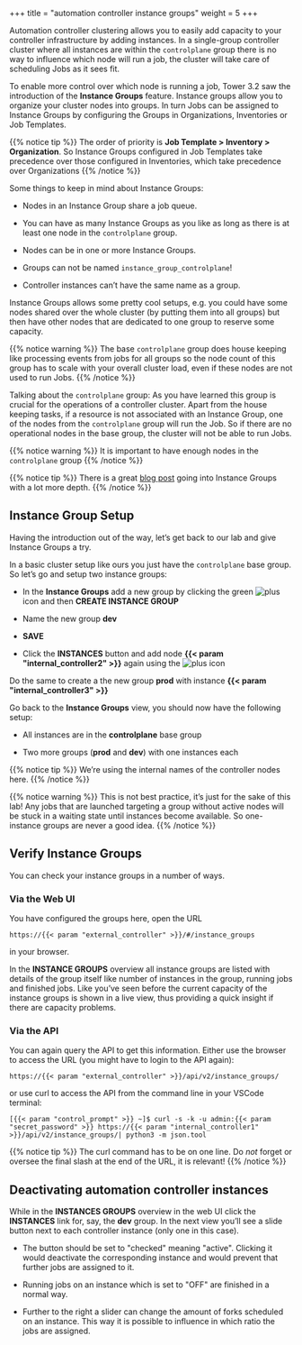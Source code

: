 +++
title = "automation controller instance groups"
weight = 5
+++

Automation controller clustering allows you to easily add capacity to your controller infrastructure by adding instances. In a single-group controller cluster where all instances are within the `controlplane` group there is no way to influence which node will run a job, the cluster will take care of scheduling Jobs as it sees fit.

To enable more control over which node is running a job, Tower 3.2 saw the introduction of the **Instance Groups** feature. Instance groups allow you to organize your cluster nodes into groups. In turn Jobs can be assigned to Instance Groups by configuring the Groups in Organizations, Inventories or Job Templates.

{{% notice tip %}}
The order of priority is **Job Template > Inventory > Organization**. So Instance Groups configured in Job Templates take precedence over those configured in Inventories, which take precedence over Organizations
{{% /notice %}}

Some things to keep in mind about Instance Groups:

- Nodes in an Instance Group share a job queue.

- You can have as many Instance Groups as you like as long as there is at least one node in the `controlplane` group.

- Nodes can be in one or more Instance Groups.

- Groups can not be named `instance_group_controlplane`\!

- Controller instances can’t have the same name as a group.

Instance Groups allows some pretty cool setups, e.g. you could have some nodes shared over the whole cluster (by putting them into all groups) but then have other nodes that are dedicated to one group to reserve some capacity.

{{% notice warning %}}
The base `controlplane` group does house keeping like processing events from jobs for all groups so the node count of this group has to scale with your overall cluster load, even if these nodes are not used to run Jobs.
{{% /notice %}}

Talking about the `controlplane` group: As you have learned this group is crucial for the operations of a controller cluster. Apart from the house keeping tasks, if a resource is not associated with an Instance Group, one of the nodes from the `controlplane` group will run the Job. So if there are no operational nodes in the base group, the cluster will not be able to run Jobs.

{{% notice warning %}}
It is important to have enough nodes in the `controlplane` group
{{% /notice %}}

{{% notice tip %}}
There is a great [blog post](https://www.ansible.com/blog/ansible-tower-feature-spotlight-instance-groups-and-isolated-nodes) going into Instance Groups with a lot more depth.
{{% /notice %}}

## Instance Group Setup

Having the introduction out of the way, let’s get back to our lab and give Instance Groups a try.

In a basic cluster setup like ours you just have the `controlplane` base group. So let’s go and setup two instance groups:

- In the **Instance Groups** add a new group by clicking the green ![plus](../../images/green_plus.png?classes=inline) icon and then **CREATE INSTANCE GROUP**

- Name the new group **dev**

- **SAVE**

- Click the **INSTANCES** button and add node **{{< param "internal_controller2" >}}** again using the ![plus](../../images/green_plus.png?classes=inline) icon

Do the same to create a the new group **prod** with instance **{{< param "internal_controller3" >}}**

Go back to the **Instance Groups** view, you should now have the following setup:

- All instances are in the **controlplane** base group

- Two more groups (**prod** and **dev**) with one instances each

{{% notice tip %}}
We’re using the internal names of the controller nodes here.
{{% /notice %}}

{{% notice warning %}}
This is not best practice, it’s just for the sake of this lab! Any jobs that are launched targeting a group without active nodes will be stuck in a waiting state until instances become available. So one-instance groups are never a good idea.
{{% /notice %}}

## Verify Instance Groups

You can check your instance groups in a number of ways.

### Via the Web UI

You have configured the groups here, open the URL

    https://{{< param "external_controller" >}}/#/instance_groups

in your browser.

In the **INSTANCE GROUPS** overview all instance groups are listed with details of the group itself like number of instances in the group, running jobs and finished jobs. Like you’ve seen before the current capacity of the instance groups is shown in a live view, thus providing a quick insight if there are capacity problems.

### Via the API

You can again query the API to get this information. Either use the browser to access the URL (you might have to login to the API again):

  `https://{{< param "external_controller" >}}/api/v2/instance_groups/`

or use curl to access the API from the command line in your VSCode terminal:

`[{{< param "control_prompt" >}} ~]$ curl -s -k -u admin:{{< param "secret_password" >}} https://{{< param "internal_controller1" >}}/api/v2/instance_groups/| python3 -m json.tool`

{{% notice tip %}}
The curl command has to be on one line. Do _not_ forget or oversee the final slash at the end of the URL, it is relevant!
{{% /notice %}}

## Deactivating automation controller instances

While in the **INSTANCES GROUPS** overview in the web UI click the **INSTANCES** link for, say, the **dev** group. In the next view you’ll see a slide button next to each controller instance (only one in this case).

- The button should be set to "checked" meaning "active". Clicking it would deactivate the corresponding instance and would prevent that further jobs are assigned to it.

- Running jobs on an instance which is set to "OFF" are finished in a normal way.

- Further to the right a slider can change the amount of forks scheduled on an instance. This way it is possible to influence in which ratio the jobs are assigned.
